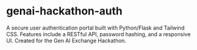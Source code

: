 # genai-hackathon-auth
A secure user authentication portal built with Python/Flask and Tailwind CSS. Features include a RESTful API, password hashing, and a responsive UI. Created for the Gen AI Exchange Hackathon.
